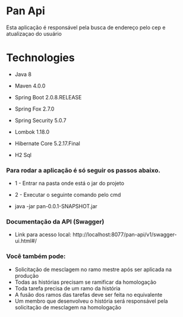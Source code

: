 
# Pan Api

Esta aplicação é responsável pela busca de endereço pelo cep e atualizaçao do usuário


# Technologies
  
- Java 8
  
- Maven 4.0.0 
- Spring Boot 2.0.8.RELEASE
- Spring Fox 2.7.0
- Spring Security 5.0.7

- Lombok 1.18.0
  
- Hibernate Core 5.2.17.Final  
- H2 Sql

### Para rodar a aplicação é só seguir os passos abaixo.

- 1 - Entrar na pasta onde está o jar do projeto
- 2 - Executar o seguinte comando pelo cmd

- java -jar pan-0.0.1-SNAPSHOT.jar
   
### Documentação da API (Swagger)
- Link para acesso local: http://localhost:8077/pan-api/v1/swagger-ui.html#/

### Você também pode:

- Solicitação de mesclagem no ramo mestre após ser aplicada na produção
- Todas as histórias precisam se ramificar da homologação
- Toda tarefa precisa de um ramo da história
- A fusão dos ramos das tarefas deve ser feita no equivalente
- Um membro que desenvolveu o história será responsável pela solicitação de mesclagem na homologação